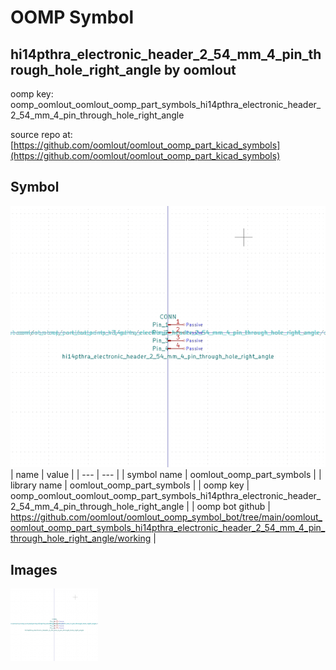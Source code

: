 # OOMP Symbol  
## hi14pthra_electronic_header_2_54_mm_4_pin_through_hole_right_angle  by oomlout  
  
oomp key: oomp_oomlout_oomlout_oomp_part_symbols_hi14pthra_electronic_header_2_54_mm_4_pin_through_hole_right_angle  
  
source repo at: [https://github.com/oomlout/oomlout_oomp_part_kicad_symbols](https://github.com/oomlout/oomlout_oomp_part_kicad_symbols)  
## Symbol  
  
[![working.png](working_600.png)](working.png)  
| name | value | 
| --- | --- | 
| symbol name | oomlout_oomp_part_symbols | 
| library name | oomlout_oomp_part_symbols | 
| oomp key | oomp_oomlout_oomlout_oomp_part_symbols_hi14pthra_electronic_header_2_54_mm_4_pin_through_hole_right_angle | 
| oomp bot github | https://github.com/oomlout/oomlout_oomp_symbol_bot/tree/main/oomlout_oomlout_oomp_part_symbols_hi14pthra_electronic_header_2_54_mm_4_pin_through_hole_right_angle/working | 
## Images  
  
[![working.png](working_140.png)](working.png)  
